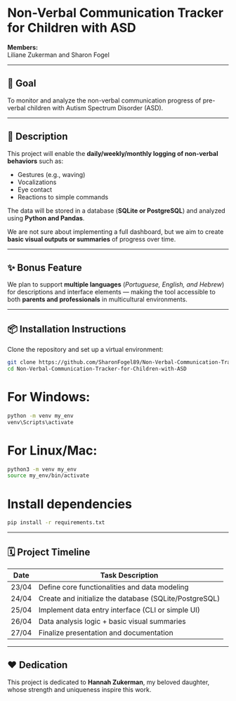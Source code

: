 # Non-Verbal Communication Tracker for Children with ASD

**Members:**  
Liliane Zukerman and Sharon Fogel

---

## 🎯 Goal
To monitor and analyze the non-verbal communication progress of pre-verbal children with Autism Spectrum Disorder (ASD).

---

## 📝 Description

This project will enable the **daily/weekly/monthly logging of non-verbal behaviors** such as:

- Gestures (e.g., waving)
- Vocalizations
- Eye contact
- Reactions to simple commands

The data will be stored in a database (**SQLite or PostgreSQL**) and analyzed using **Python and Pandas**.

We are not sure about implementing a full dashboard, but we aim to create **basic visual outputs or summaries** of progress over time.

---

## ✨ Bonus Feature

We plan to support **multiple languages** (*Portuguese, English, and Hebrew*) for descriptions and interface elements — making the tool accessible to both **parents and professionals** in multicultural environments.

---

## 📦 Installation Instructions

Clone the repository and set up a virtual environment:

```bash
git clone https://github.com/SharonFogel89/Non-Verbal-Communication-Tracker-for-Children-with-ASD
cd Non-Verbal-Communication-Tracker-for-Children-with-ASD
```

# For Windows:

```bash
python -m venv my_env
venv\Scripts\activate
```

# For Linux/Mac:
```bash
python3 -m venv my_env
source my_env/bin/activate
```

# Install dependencies
```bash
pip install -r requirements.txt
```
---

## 🗓️ Project Timeline

| Date       | Task Description                                  |
|------------|---------------------------------------------------|
| 23/04      | Define core functionalities and data modeling     |
| 24/04      | Create and initialize the database (SQLite/PostgreSQL) |
| 25/04      | Implement data entry interface (CLI or simple UI) |
| 26/04      | Data analysis logic + basic visual summaries      |
| 27/04      | Finalize presentation and documentation           |

---
## ❤️ Dedication

This project is dedicated to **Hannah Zukerman**, my beloved daughter, whose strength and uniqueness inspire this work.